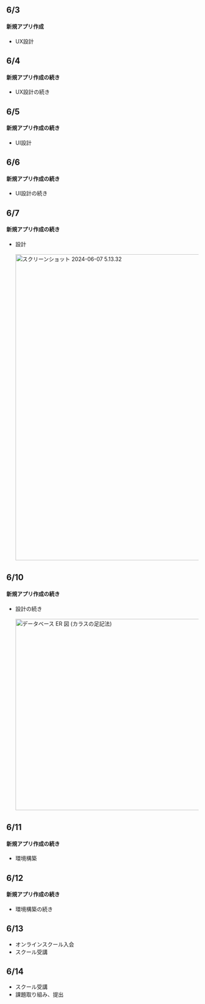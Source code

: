 ## 6/3<br>
#### 新規アプリ作成<br>
- UX設計<br>
## 6/4<br>
#### 新規アプリ作成の続き<br>
- UX設計の続き<br>
## 6/5<br>
#### 新規アプリ作成の続き<br>
- UI設計<br>
## 6/6<br>
#### 新規アプリ作成の続き<br>
- UI設計の続き<br>
## 6/7<br>
#### 新規アプリ作成の続き<br>
- 設計<br>
&emsp;<img width="800" alt="スクリーンショット 2024-06-07 5.13.32" src="https://github.com/1080tomoyo/TIL/assets/143313394/4ade313b-fb3b-4492-bbd2-27eea92f96b2"><br>
## 6/10<br>
#### 新規アプリ作成の続き<br>
- 設計の続き<br>
&emsp;<img width="500" alt="データベース ER 図 (カラスの足記法)" src="https://github.com/1080tomoyo/TIL/assets/143313394/c5afcda1-cde4-4447-867c-cf926e1d2097"><br>
## 6/11<br>
#### 新規アプリ作成の続き<br>
- 環境構築<br>
## 6/12<br>
#### 新規アプリ作成の続き<br>
- 環境構築の続き<br>
## 6/13<br>
- オンラインスクール入会<br>
- スクール受講<br>
## 6/14<br>
- スクール受講<br>
- 課題取り組み、提出<br>

